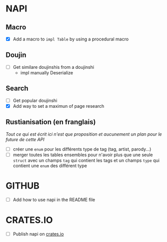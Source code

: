# NAPI

## Macro
- [x] Add a macro to `impl Table` by using a procedural macro

## Doujin
- [ ] Get similare doujinshis from a doujinshi
    - impl manually Deserialize

## Search
- [ ] Get popular doujinshi
- [x] Add way to set a maximun of page research

## Rustianisation (en franglais)
*Tout ce qui est écrit ici n'est que proposition et aucunement un plan pour le future de cette API*
- [ ] créer une `enum` pour les différents type de tag (tag, artist, parody...)
- [ ] merger toutes les tables ensembles pour n'avoir plus que une seule `struct` avec un champs `tag` qui contient les tags et un champs `type` qui contient une `enum` des différent type

# GITHUB
- [ ] Add how to use napi in the README file

# CRATES.IO
- [ ] Publish napi on [crates.io](crates.io)
